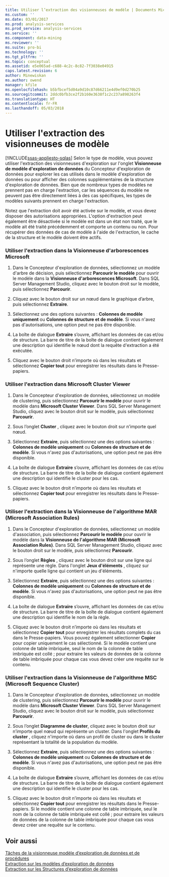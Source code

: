 ```yaml
---
title: Utiliser l’extraction des visionneuses de modèle | Documents Microsoft
ms.custom: ''
ms.date: 03/01/2017
ms.prod: analysis-services
ms.prod_service: analysis-services
ms.service: ''
ms.component: data-mining
ms.reviewer: ''
ms.suite: pro-bi
ms.technology: ''
ms.tgt_pltfrm: ''
ms.topic: conceptual
ms.assetid: e5e065ad-c688-4c2c-8c82-7f3038e04915
caps.latest.revision: 6
author: Minewiskan
ms.author: owend
manager: kfile
ms.openlocfilehash: b5bfbcef5d04a9d10c87d66211e4d9ef0d270b25
ms.sourcegitcommit: 2ddc0bfb3ce2f2b160e3638f1c2c237a898263f4
ms.translationtype: HT
ms.contentlocale: fr-FR
ms.lasthandoff: 05/03/2018
---
```

# <a name="use-drillthrough-from-the-model-viewers"></a>Utiliser l'extraction des visionneuses de modèle
[!INCLUDE[ssas-appliesto-sqlas](../../includes/ssas-appliesto-sqlas.md)]
  Selon le type de modèle, vous pouvez utiliser l'extraction des visionneuses d'exploration sur l'onglet **Visionneuse de modèle d'exploration de données** du Concepteur d'exploration de données pour explorer les cas utilisés dans le modèle d'exploration de données ou pour afficher des colonnes supplémentaires de la structure d'exploration de données. Bien que de nombreux types de modèles ne prennent pas en charge l'extraction, car les séquences du modèle ne peuvent pas être directement liées à des cas spécifiques, les types de modèles suivants prennent en charge l'extraction.  
  
 Notez que l'extraction doit avoir été activée sur le modèle, et vous devez disposer des autorisations appropriées. L'option d'extraction peut également être désactivée si le modèle est dans un état non traité, que le modèle ait été traité précédemment et comporte un contenu ou non. Pour récupérer des données de cas de modèle à l'aide de l'extraction, le cache de la structure et le modèle doivent être actifs.  
  
### <a name="use-drillthrough-in-the-microsoft-tree-viewer"></a>Utiliser l'extraction dans la Visionneuse d'arborescences Microsoft  
  
1.  Dans le Concepteur d'exploration de données, sélectionnez un modèle d'arbre de décision, puis sélectionnez **Parcourir le modèle** pour ouvrir le modèle dans la **Visionneuse d'arborescences Microsoft**. Dans SQL Server Management Studio, cliquez avec le bouton droit sur le modèle, puis sélectionnez **Parcourir**.  
  
2.  Cliquez avec le bouton droit sur un nœud dans le graphique d’arbre, puis sélectionnez **Extraire**.  
  
3.  Sélectionnez une des options suivantes : **Colonnes de modèle uniquement** ou **Colonnes de structure et de modèle**. Si vous n'avez pas d'autorisations, une option peut ne pas être disponible.  
  
4.  La boîte de dialogue **Extraire** s’ouvre, affichant les données de cas et/ou de structure. La barre de titre de la boîte de dialogue contient également une description qui identifie le nœud dont la requête d'extraction a été exécutée.  
  
5.  Cliquez avec le bouton droit n’importe où dans les résultats et sélectionnez **Copier tout** pour enregistrer les résultats dans le Presse-papiers.  
  
### <a name="use-drillthrough-in-the-microsoft-cluster-viewer"></a>Utiliser l'extraction dans Microsoft Cluster Viewer  
  
1.  Dans le Concepteur d'exploration de données, sélectionnez un modèle de clustering, puis sélectionnez **Parcourir le modèle** pour ouvrir le modèle dans **Microsoft Cluster Viewer**. Dans SQL Server Management Studio, cliquez avec le bouton droit sur le modèle, puis sélectionnez **Parcourir**.  
  
2.  Sous l’onglet **Cluster** , cliquez avec le bouton droit sur n’importe quel nœud.  
  
3.  Sélectionnez **Extraire**, puis sélectionnez une des options suivantes : **Colonnes de modèle uniquement** ou **Colonnes de structure et de modèle**. Si vous n'avez pas d'autorisations, une option peut ne pas être disponible.  
  
4.  La boîte de dialogue **Extraire** s’ouvre, affichant les données de cas et/ou de structure. La barre de titre de la boîte de dialogue contient également une description qui identifie le cluster pour les cas.  
  
5.  Cliquez avec le bouton droit n’importe où dans les résultats et sélectionnez **Copier tout** pour enregistrer les résultats dans le Presse-papiers.  
  
### <a name="use-drillthrough-in-the-microsoft-association-rules-viewer"></a>Utiliser l'extraction dans la Visionneuse de l'algorithme MAR (Microsoft Association Rules)  
  
1.  Dans le Concepteur d'exploration de données, sélectionnez un modèle d'association, puis sélectionnez **Parcourir le modèle** pour ouvrir le modèle dans la **Visionneuse de l'algorithme MAR (Microsoft Association Rules)**. Dans SQL Server Management Studio, cliquez avec le bouton droit sur le modèle, puis sélectionnez **Parcourir**.  
  
2.  Sous l’onglet **Règles** , cliquez avec le bouton droit sur une ligne qui représente une règle. Dans l'onglet **Jeux d'éléments** , cliquez sur n'importe quelle ligne qui contient un jeu d'éléments.  
  
3.  Sélectionnez **Extraire**, puis sélectionnez une des options suivantes : **Colonnes de modèle uniquement** ou **Colonnes de structure et de modèle**. Si vous n'avez pas d'autorisations, une option peut ne pas être disponible.  
  
4.  La boîte de dialogue **Extraire** s’ouvre, affichant les données de cas et/ou de structure. La barre de titre de la boîte de dialogue contient également une description qui identifie le nom de la règle.  
  
5.  Cliquez avec le bouton droit n’importe où dans les résultats et sélectionnez **Copier tout** pour enregistrer les résultats complets du cas dans le Presse-papiers. Vous pouvez également sélectionner **Copier** pour copier uniquement le cas sélectionné. Si le modèle contient une colonne de table imbriquée, seul le nom de la colonne de table imbriquée est collé ; pour extraire les valeurs de données de la colonne de table imbriquée pour chaque cas vous devez créer une requête sur le contenu.  
  
### <a name="use-drillthrough-in-the-microsoft-sequence-cluster-viewer"></a>Utiliser l'extraction dans la Visionneuse de l'algorithme MSC (Microsoft Sequence Cluster)  
  
1.  Dans le Concepteur d'exploration de données, sélectionnez un modèle de clustering, puis sélectionnez **Parcourir le modèle** pour ouvrir le modèle dans **Microsoft Cluster Viewer**. Dans SQL Server Management Studio, cliquez avec le bouton droit sur le modèle, puis sélectionnez **Parcourir**.  
  
2.  Sous l’onglet **Diagramme de cluster**, cliquez avec le bouton droit sur n’importe quel nœud qui représente un cluster. Dans l'onglet **Profils du cluster** , cliquez n'importe où dans un profil de cluster ou dans le cluster représentant la totalité de la population du modèle.  
  
3.  Sélectionnez **Extraire**, puis sélectionnez une des options suivantes : **Colonnes de modèle uniquement** ou **Colonnes de structure et de modèle**. Si vous n'avez pas d'autorisations, une option peut ne pas être disponible.  
  
4.  La boîte de dialogue **Extraire** s’ouvre, affichant les données de cas et/ou de structure. La barre de titre de la boîte de dialogue contient également une description qui identifie le cluster pour les cas.  
  
5.  Cliquez avec le bouton droit n’importe où dans les résultats et sélectionnez **Copier tout** pour enregistrer les résultats dans le Presse-papiers. Si le modèle contient une colonne de table imbriquée, seul le nom de la colonne de table imbriquée est collé ; pour extraire les valeurs de données de la colonne de table imbriquée pour chaque cas vous devez créer une requête sur le contenu.  
  
## <a name="see-also"></a>Voir aussi  
 [Tâches de la visionneuse modèle d’exploration de données et de procédures](../../analysis-services/data-mining/mining-model-viewer-tasks-and-how-tos.md)   
 [Extraction sur les modèles d’exploration de données](../../analysis-services/data-mining/drillthrough-on-mining-models.md)   
 [Extraction sur les Structures d’exploration de données](../../analysis-services/data-mining/drillthrough-on-mining-structures.md)  
  
  
